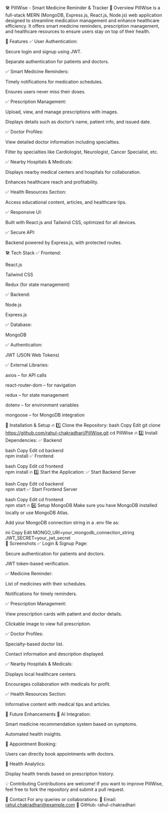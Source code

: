 🛠️ PillWise - Smart Medicine Reminder & Tracker
📝 Overview
PillWise is a full-stack MERN (MongoDB, Express.js, React.js, Node.js) web application designed to streamline medication management and enhance healthcare efficiency. It offers smart medicine reminders, prescription management, and healthcare resources to ensure users stay on top of their health.

🚀 Features
✅ User Authentication:

Secure login and signup using JWT.

Separate authentication for patients and doctors.

✅ Smart Medicine Reminders:

Timely notifications for medication schedules.

Ensures users never miss their doses.

✅ Prescription Management:

Upload, view, and manage prescriptions with images.

Displays details such as doctor’s name, patient info, and issued date.

✅ Doctor Profiles:

View detailed doctor information including specialties.

Filter by specialties like Cardiologist, Neurologist, Cancer Specialist, etc.

✅ Nearby Hospitals & Medicals:

Displays nearby medical centers and hospitals for collaboration.

Enhances healthcare reach and profitability.

✅ Health Resources Section:

Access educational content, articles, and healthcare tips.

✅ Responsive UI:

Built with React.js and Tailwind CSS, optimized for all devices.

✅ Secure API:

Backend powered by Express.js, with protected routes.

🛠️ Tech Stack
✅ Frontend:

React.js

Tailwind CSS

Redux (for state management)

✅ Backend:

Node.js

Express.js

✅ Database:

MongoDB

✅ Authentication:

JWT (JSON Web Tokens)

✅ External Libraries:

axios – for API calls

react-router-dom – for navigation

redux – for state management

dotenv – for environment variables

mongoose – for MongoDB integration

🎯 Installation & Setup
🔥 1️⃣ Clone the Repository:
bash
Copy
Edit
git clone https://github.com/rahul-chakradhari/PillWise.git
cd PillWise
🔥 2️⃣ Install Dependencies:
✅ Backend

bash
Copy
Edit
cd backend  
npm install
✅ Frontend

bash
Copy
Edit
cd frontend  
npm install
🔥 3️⃣ Start the Application:
✅ Start Backend Server

bash
Copy
Edit
cd backend  
npm start
✅ Start Frontend Server

bash
Copy
Edit
cd frontend  
npm start
🔥 4️⃣ Setup MongoDB
Make sure you have MongoDB installed locally or use MongoDB Atlas.

Add your MongoDB connection string in a .env file as:

ini
Copy
Edit
MONGO_URI=your_mongodb_connection_string  
JWT_SECRET=your_jwt_secret  
📸 Screenshots
✅ Login & Signup Page:

Secure authentication for patients and doctors.

JWT token-based verification.

✅ Medicine Reminder:

List of medicines with their schedules.

Notifications for timely reminders.

✅ Prescription Management:

View prescription cards with patient and doctor details.

Clickable image to view full prescription.

✅ Doctor Profiles:

Specialty-based doctor list.

Contact information and description displayed.

✅ Nearby Hospitals & Medicals:

Displays local healthcare centers.

Encourages collaboration with medicals for profit.

✅ Health Resources Section:

Informative content with medical tips and articles.

🚀 Future Enhancements
🔹 AI Integration:

Smart medicine recommendation system based on symptoms.

Automated health insights.

🔹 Appointment Booking:

Users can directly book appointments with doctors.

🔹 Health Analytics:

Display health trends based on prescription history.

💡 Contributing
Contributions are welcome! If you want to improve PillWise, feel free to fork the repository and submit a pull request.

📧 Contact
For any queries or collaborations:
📩 Email: rahul.chakradhari@example.com
🔗 GitHub: rahul-chakradhari

